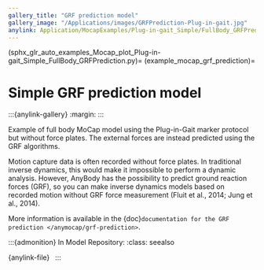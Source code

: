 ```yaml
---
gallery_title: "GRF prediction model"
gallery_image: "/Applications/images/GRFPrediction-Plug-in-gait.jpg"
anylink: Application/MocapExamples/Plug-in-gait_Simple/FullBody_GRFPrediction.main.any
---
```


(sphx_glr_auto_examples_Mocap_plot_Plug-in-gait_Simple_FullBody_GRFPrediction.py)=
(example_mocap_grf_prediction)=

# Simple GRF prediction model

:::{anylink-gallery}
:margin:
:::


Example of full body MoCap model using the Plug-in-Gait marker protocol but
without force plates. The external forces are instead predicted using the GRF
algorithms.


Motion capture data is often recorded without force plates. In traditional
inverse dynamics, this would make it impossible to perform a dynamic analysis.
However, AnyBody has the possibility to predict ground reaction forces (GRF), so
you can make inverse dynamics models based on recorded motion without GRF force
measurement (Fluit et al., 2014; Jung et al., 2014).

More information is available in the {doc}`documentation for the GRF prediction </anymocap/grf-prediction>`.

:::{admonition} In Model Repository:
:class: seealso

{anylink-file}` `
:::
